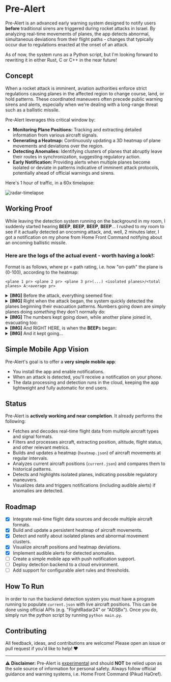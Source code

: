 # Pre-Alert

Pre-Alert is an advanced early warning system designed to notify users **before** traditional sirens are triggered during rocket attacks in Israel. By analyzing real-time movements of planes, the app detects abnormal, simultaneous deviations from their flight paths - changes that typically occur due to regulations enacted at the onset of an attack.

As of now, the system runs as a Python script, but I'm looking forward to rewriting it in either Rust, C or C++ in the near future!

## Concept

When a rocket attack is imminent, aviation authorities enforce strict regulations causing planes in the affected region to change course, land, or hold patterns. These coordinated maneuvers often precede public warning sirens and alerts, especially when we're dealing with a long-range threat such as a ballistic missile.

Pre-Alert leverages this critical window by:

- **Monitoring Plane Positions:** Tracking and extracting detailed information from various aircraft signals.
- **Generating a Heatmap:** Continuously updating a 3D heatmap of plane movements and deviations over the region.
- **Detecting Anomalies:** Identifying clusters of planes that abruptly leave their routes in synchronization, suggesting regulatory action.
- **Early Notification:** Providing alerts when multiple planes become isolated or deviate in patterns indicative of imminent attack protocols, potentially ahead of official warnings and sirens.

Here's 1 hour of traffic, in a 60x timelapse:

![radar-timelapse](https://github.com/user-attachments/assets/13da5ff2-b598-4685-8fd3-1fb5f8dcb3e6)

## Working Proof
While leaving the detection system running on the background in my room, I suddenly started hearing **BEEP**, **BEEP**, **BEEP**, **BEEP**... I rushed to my room to see if it actually detected an oncoming attack, and, well, 2 minutes later, I got a notification on my phone from Home Front Command notifying about an oncoming ballistic missile.

### Here are the logs of the actual event - worth having a look!:

Format is as follows, where pr = path rating, i.e. how "on-path" the plane is (0-100), according to the heatmap: 
```
<plane 1 pr> <plane 2 pr> <plane 3 pr>(...) <isolated planes>/<total planes> A:<average pr>
```

<details>
  <summary><b>[IMG]</b> Before the attack, everything seemed fine:</summary>
  <img width="179" height="150" alt="image" src="https://github.com/user-attachments/assets/2d7f30df-fd0a-4f7f-8def-75461d7f00fa" />
</details>

<details>
  <summary><b>[IMG]</b> Right when the attack began, the system quickly detected the planes beginning their evacuation patterns. Numbers going down are simply planes doing <i>something</i> they don't normally do:</summary>
  <img width="126" height="372" alt="image" src="https://github.com/user-attachments/assets/450df071-65e3-4df7-9cf2-bb7256938275" />
</details>

<details>
  <summary><b>[IMG]</b> The numbers kept going down, while another plane joined in, evacuating too:</summary>
  <img width="152" height="415" alt="image" src="https://github.com/user-attachments/assets/2f99d1d5-41ef-4c9b-8f21-74869ab7c253" />
</details>

<details>
  <summary><b>[IMG]</b> And RIGHT HERE, is when the <b>BEEP</b>s began:</summary>
  <img width="205" height="330" alt="image" src="https://github.com/user-attachments/assets/f2593cad-87ae-4797-ab74-3557ca172955" />
</details>

<details>
  <summary><b>[IMG]</b> And it kept going...</summary>
  <img width="141" height="847" alt="image" src="https://github.com/user-attachments/assets/75cf0b74-99a8-4a30-bf43-ca663250254a" />
</details>

## Simple Mobile App Vision

Pre-Alert's goal is to offer a **very simple mobile app**:

- You install the app and enable notifications.
- When an attack is detected, you'll receive a notification on your phone.
- The data processing and detection runs in the cloud, keeping the app lightweight and fully automatic for end users.

## Status

Pre-Alert is **actively working and near completion**. It already performs the following:

- Fetches and decodes real-time flight data from multiple aircraft types and signal formats.
- Filters and processes aircraft, extracting position, altitude, flight status, and other relevant metrics.
- Builds and updates a heatmap (`heatmap.json`) of aircraft movements at regular intervals.
- Analyzes current aircraft positions (`current.json`) and compares them to historical patterns.
- Detects and highlights isolated planes, indicating possible regulatory maneuvers.
- Visualizes data and triggers notifications (including audible alerts) if anomalies are detected.

## Roadmap

- [x] Integrate real-time flight data sources and decode multiple aircraft formats.
- [x] Build and update a persistent heatmap of aircraft movements.
- [x] Detect and notify about isolated planes and abnormal movement clusters.
- [x] Visualize aircraft positions and heatmap deviations.
- [x] Implement audible alerts for detected anomalies.
- [ ] Create a simple mobile app with push notification support.
- [ ] Deploy detection backend to a cloud environment.
- [ ] Add support for configurable alert rules and thresholds.

## How To Run

In order to run the backend detection system you must have a program running to populate `current.json` with live aircraft positions. This can be done using official APIs (e.g. "FlightRadar24" or "ADSBx"). Once you do, simply run the python script by running `python main.py`.

## Contributing

All feedback, ideas, and contributions are welcome! Please open an issue or pull request if you'd like to help! ❤️

---

⚠️ **Disclaimer:** Pre-Alert is <u>experimental</u> and should **NOT** be relied upon as the sole source of information for personal safety. Always follow official guidance and warning systems, i.e. Home Front Command (Pikud HaOref).
